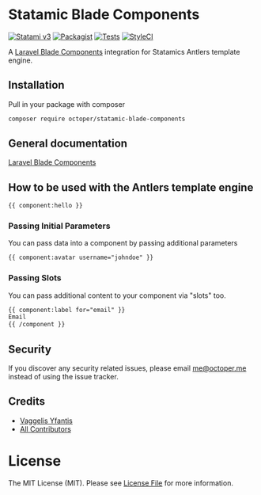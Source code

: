 # Statamic Blade Components

[![Statami v3](https://img.shields.io/badge/Statamic-3.0+-FF269E)](https://statamic.com/addons/octoper/blade-components)
[![Packagist](https://img.shields.io/packagist/v/octoper/statamic-blade-components)](https://packagist.org/packages/octoper/statamic-blade-components)
[![Tests](https://github.com/octoper/statamic-blade-components/actions/workflows/tests.yaml/badge.svg?branch=1.0)](https://github.com/octoper/statamic-blade-components/actions/workflows/tests.yaml)
[![StyleCI](https://github.styleci.io/repos/290389800/shield?branch=1.0)](https://github.styleci.io/repos/290389800?branch=1.0)

A [Laravel Blade Components](https://laravel.com/docs/7.x/blade#components) integration for Statamics Antlers template engine.

## Installation
Pull in your package with composer
```bash
composer require octoper/statamic-blade-components
```

## General documentation
[Laravel Blade Components](https://laravel.com/docs/7.x/blade#components)

## How to be used with the Antlers template engine
```html
{{ component:hello }}
```

### Passing Initial Parameters
You can pass data into a component by passing additional parameters

```html
{{ component:avatar username="johndoe" }}
```

### Passing Slots
You can pass additional content to your component via "slots" too.

```html
{{ component:label for="email" }}
Email
{{ /component }}
```

## Security

If you discover any security related issues, please email me@octoper.me instead of using the issue tracker.

## Credits

- [Vaggelis Yfantis](https://github.com/octoper)
- [All Contributors](../../contributors)

# License
The MIT License (MIT). Please see [License File](LICENSE.md) for more information.
